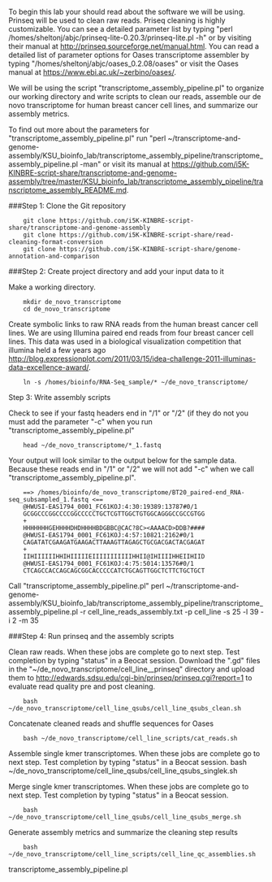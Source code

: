 To begin this lab your should read about the software we will be using. Prinseq will be used to clean raw reads. Priseq cleaning is highly customizable. You can see a detailed parameter list by typing "perl /homes/sheltonj/abjc/prinseq-lite-0.20.3/prinseq-lite.pl -h" or by visiting their manual at http://prinseq.sourceforge.net/manual.html. You can read a detailed list of parameter options for Oases transcriptome assembler by typing "/homes/sheltonj/abjc/oases_0.2.08/oases" or visit the Oases manual at https://www.ebi.ac.uk/~zerbino/oases/. 

We will be using the script "transcriptome_assembly_pipeline.pl" to organize our working directory and write scripts to clean our reads, assemble our de novo transcriptome for human breast cancer cell lines, and summarize our assembly metrics.

To find out more about the parameters for "transcriptome_assembly_pipeline.pl" run "perl ~/transcriptome-and-genome-assembly/KSU_bioinfo_lab/transcriptome_assembly_pipeline/transcriptome_assembly_pipeline.pl -man" or visit its manual at https://github.com/i5K-KINBRE-script-share/transcriptome-and-genome-assembly/tree/master/KSU_bioinfo_lab/transcriptome_assembly_pipeline/transcriptome_assembly_README.md.

###Step 1: Clone the Git repository 

        git clone https://github.com/i5K-KINBRE-script-share/transcriptome-and-genome-assembly
        git clone https://github.com/i5K-KINBRE-script-share/read-cleaning-format-conversion
        git clone https://github.com/i5K-KINBRE-script-share/genome-annotation-and-comparison
        
###Step 2: Create project directory and add your input data to it

Make a working directory.

        mkdir de_novo_transcriptome
        cd de_novo_transcriptome

Create symbolic links to raw RNA reads from the human breast cancer cell lines. We are using Illumina paired end reads from four breast cancer cell lines. This data was used in a biological visualization competition that illumina held a few years ago http://blog.expressionplot.com/2011/03/15/idea-challenge-2011-illuminas-data-excellence-award/.

        ln -s /homes/bioinfo/RNA-Seq_sample/* ~/de_novo_transcriptome/
        
Step 3: Write assembly scripts

Check to see if your fastq headers end in "/1" or "/2" (if they do not you must add the parameter "-c" when you run "transcriptome_assembly_pipeline.pl"

        head ~/de_novo_transcriptome/*_1.fastq
        
Your output will look similar to the output below for the sample data. Because these reads end in "/1" or "/2" we will not add "-c" when we call "transcriptome_assembly_pipeline.pl".

        ==> /homes/bioinfo/de_novo_transcriptome/BT20_paired-end_RNA-seq_subsampled_1.fastq <==
        @HWUSI-EAS1794_0001_FC61KOJ:4:30:19389:13787#0/1
        GCGGCCCGGCCCCGGCCCCCTGCTCGTTGGCTGTGGCAGGGCCGCCGTGG
        +
        HHHHHHHGEHHHHDHDHHHHBDGBBC@CAC?8C><AAAACD>DDB?####
        @HWUSI-EAS1794_0001_FC61KOJ:4:57:10821:2162#0/1
        CAGATATCGAAGATGAAGACTTAAAGTTAGAGCTGCGACGACTACGAGAT
        +
        IIHIIIIIIHHIHIIIIIEIIIIIIIIIIIHHII@IHIIIIHHEIIHIID
        @HWUSI-EAS1794_0001_FC61KOJ:4:75:5014:13576#0/1
        CTCAGCCACCAGCAGCGGCACCCCCATCTGCAGTTGGCTCTTCTGCTGCT
        
Call "transcriptome_assembly_pipeline.pl"
        perl ~/transcriptome-and-genome-assembly/KSU_bioinfo_lab/transcriptome_assembly_pipeline/transcriptome_assembly_pipeline.pl -r cell_line_reads_assembly.txt -p cell_line -s 25 -l 39 -i 2 -m 35

###Step 4: Run prinseq and the assembly scripts

Clean raw reads. When these jobs are complete go to next step. Test completion by typing "status" in a Beocat session. Download the ".gd" files in the "~/de_novo_transcriptome/cell_line__prinseq" directory and upload them to http://edwards.sdsu.edu/cgi-bin/prinseq/prinseq.cgi?report=1 to evaluate read quality pre and post cleaning.

        bash ~/de_novo_transcriptome/cell_line_qsubs/cell_line_qsubs_clean.sh

Concatenate cleaned reads and shuffle sequences for Oases

        bash ~/de_novo_transcriptome/cell_line_scripts/cat_reads.sh
        
Assemble single kmer transcriptomes. When these jobs are complete go to next step. Test completion by typing "status" in a Beocat session.
        bash ~/de_novo_transcriptome/cell_line_qsubs/cell_line_qsubs_singlek.sh
        
Merge single kmer transcriptomes. When these jobs are complete go to next step. Test completion by typing "status" in a Beocat session.

        bash ~/de_novo_transcriptome/cell_line_qsubs/cell_line_qsubs_merge.sh
        
Generate assembly metrics and summarize the cleaning step results

        bash ~/de_novo_transcriptome/cell_line_scripts/cell_line_qc_assemblies.sh





transcriptome_assembly_pipeline.pl
